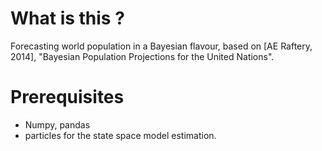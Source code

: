 # What is this ?
Forecasting world population in a Bayesian flavour, based on [AE Raftery, 2014], "Bayesian Population Projections for the United Nations".

# Prerequisites
- Numpy, pandas
- particles for the state space model estimation.

